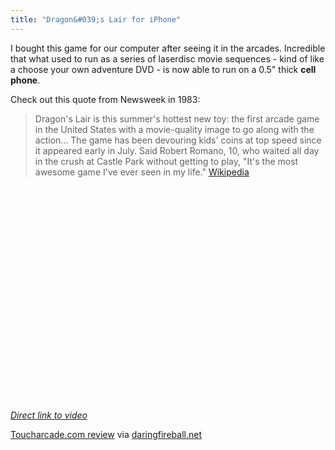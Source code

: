 ```yaml
---
title: "Dragon&#039;s Lair for iPhone"
---
```

<p>I bought this game for our computer after seeing it in the arcades.  Incredible that what used to run as a series of laserdisc movie sequences - kind of like a choose your own adventure DVD - is now able to run on a 0.5" thick <strong>cell phone</strong>.</p>
<p>Check out this quote from Newsweek in 1983:</p>
<blockquote><p>Dragon's Lair is this summer's hottest new toy: the first arcade game in the United States with a movie-quality image to go along with the action… The game has been devouring kids' coins at top speed since it appeared early in July. Said Robert Romano, 10, who waited all day in the crush at Castle Park without getting to play, "It's the most awesome game I've ever seen in my life." <a href="https://en.wikipedia.org/wiki/Dragon%27s_Lair">Wikipedia</a></p></blockquote>
<p><object width="425" height="344"><param name="movie" value="https://www.youtube.com/v/udG8FPSC9cU&color1=0xb1b1b1&color2=0xcfcfcf&hl=en_US&feature=player_embedded&fs=1"></param><param name="allowFullScreen" value="true"></param><param name="allowScriptAccess" value="always"></param><embed src="https://www.youtube.com/v/udG8FPSC9cU&color1=0xb1b1b1&color2=0xcfcfcf&hl=en_US&feature=player_embedded&fs=1" type="application/x-shockwave-flash" allowfullscreen="true" allowScriptAccess="always" width="425" height="344"></embed></object></p>
<p><em><a href="https://www.youtube.com/watch?v=udG8FPSC9cU">Direct link to video</a></em></p>
<p><a href="https://toucharcade.com/2009/12/06/dragons-lair-arrives-for-the-iphone/">Toucharcade.com review</a> via <a href="https://daringfireball.net/linked/2009/12/08/dragons-lair">daringfireball.net</a></p>
